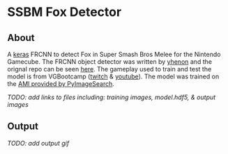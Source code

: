 # SSBM Fox Detector

## About

A [keras](https://keras.io/) FRCNN to detect Fox in Super Smash Bros Melee for the Nintendo Gamecube.  The FRCNN object detector was written by [yhenon](https://github.com/yhenon) and the orignal repo can be seen [here](https://github.com/yhenon/keras-frcnn).  The gameplay used to train and test the model is from VGBootcamp ([twitch](https://www.twitch.tv/vgbootcamp) & [youtube](https://www.youtube.com/channel/UCj1J3QuIftjOq9iv_rr7Egw)).  The model was trained on the [AMI provided by PyImageSearch](https://www.pyimagesearch.com/2017/09/20/pre-configured-amazon-aws-deep-learning-ami-with-python/).

*TODO: add links to files including: training images, model.hdf5, & output images*

## Output

*TODO: add output gif*
